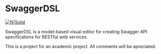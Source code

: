 # SwaggerDSL

[![N|Solid](https://cldup.com/dTxpPi9lDf.thumb.png)](https://nodesource.com/products/nsolid)

SwaggerDSL is a model-based visual editor for creating Swagger API specifications for RESTful web services.

This is a project for an academic project. All comments will be apreciated.
